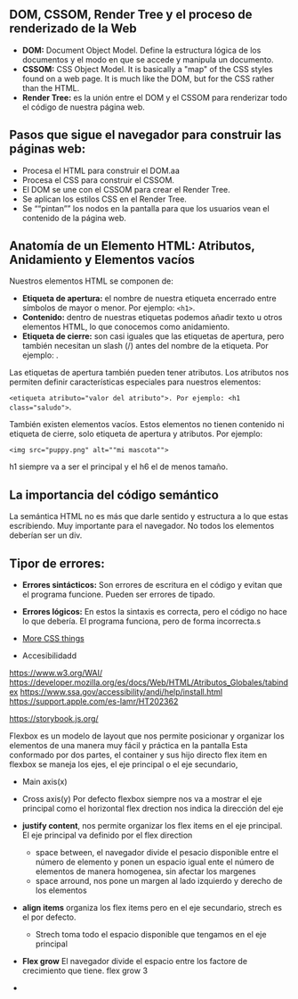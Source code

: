 
## DOM, CSSOM, Render Tree y el proceso de renderizado de la Web

* **DOM:** Document Object Model. Define la estructura lógica de los documentos y el modo en que se accede y manipula un documento.
* **CSSOM:** CSS Object Model. It is basically a "map" of the CSS styles found on a web page. It is much like the DOM, but for the CSS rather than the HTML.
* **Render Tree:** es la unión entre el DOM y el CSSOM para renderizar todo el código de nuestra página web.

## Pasos que sigue el navegador para construir las páginas web:

* Procesa el HTML para construir el DOM.aa
* Procesa el CSS para construir el CSSOM.
* El DOM se une con el CSSOM para crear el Render Tree.
* Se aplican los estilos CSS en el Render Tree.
* Se ““pintan”” los nodos en la pantalla para que los usuarios vean el contenido de la página web.

## Anatomía de un Elemento HTML: Atributos, Anidamiento y Elementos vacíos

Nuestros elementos HTML se componen de:

* **Etiqueta de apertura:** el nombre de nuestra etiqueta encerrado entre símbolos de mayor o menor. Por ejemplo: `<h1>`.
* **Contenido:** dentro de nuestras etiquetas podemos añadir texto u otros elementos HTML, lo que conocemos como anidamiento.
* **Etiqueta de cierre:** son casi iguales que las etiquetas de apertura, pero también necesitan un slash (/) antes del nombre de la etiqueta. Por ejemplo: </h1>.

Las etiquetas de apertura también pueden tener atributos. Los atributos nos permiten definir características especiales para nuestros elementos: 

`<etiqueta atributo="valor del atributo">. Por ejemplo: <h1 class="saludo">`.

También existen elementos vacíos. Estos elementos no tienen contenido ni etiqueta de cierre, solo etiqueta de apertura y atributos. Por ejemplo: 

`<img src="puppy.png" alt=""mi mascota"">`

h1 siempre va a ser el principal y el h6 el de menos tamaño.

## La importancia del código semántico
La semántica HTML no es más que darle sentido y estructura a lo que estas escribiendo. Muy importante para el navegador. No todos los elementos deberían ser un div.

## Tipor de errores:

* **Errores sintácticos:** Son errores de escritura en el código y evitan que el programa funcione. Pueden ser errores de tipado.
* **Errores lógicos:** En estos la sintaxis es correcta, pero el código no hace lo que debería. El programa funciona, pero de forma incorrecta.s


 * [More CSS things](/html-css/css)


* Accesibilidadd

https://www.w3.org/WAI/
https://developer.mozilla.org/es/docs/Web/HTML/Atributos_Globales/tabindex
https://www.ssa.gov/accessibility/andi/help/install.html
https://support.apple.com/es-lamr/HT202362

https://storybook.js.org/

Flexbox es un modelo de layout que nos permite posicionar y organizar los elementos de una manera muy fácil y práctica en la pantalla
Esta conformado por dos partes, el container y sus hijo directo flex item
en flexbox se maneja los ejes, el eje principal o el eje secundario,
* Main axis(x)
* Cross axis(y)
Por defecto flexbox siempre nos va a mostrar el eje principal como el horizontal
flex drection nos indica la dirección del eje
* **justify content**, nos permite organizar los flex items en el eje principal. El eje principal va definido por el flex direction 
  * space between, el navegador divide el pesacio disponible entre el número de elemento y ponen un espacio igual ente el número de elementos de manera homogenea, sin afectar los margenes 
  * space arround, nos pone un margen al lado izquierdo y derecho de los elementos
* **align items** organiza los flex items pero en el eje secundario, strech es el por defecto.
  * Strech toma todo el espacio disponible que tengamos en el eje principal

* **Flex grow** El navegador divide el espacio entre los factore de crecimiento que tiene. flex grow 3


* 